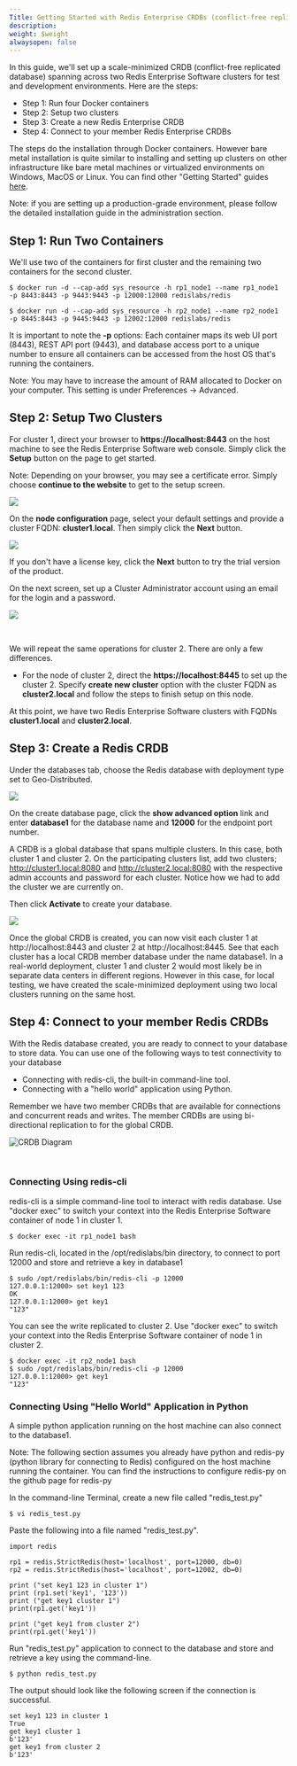 ```yaml
---
Title: Getting Started with Redis Enterprise CRDBs (conflict-free replicated databases)
description: 
weight: $weight
alwaysopen: false
---
```

In this guide, we'll set up a scale-minimized CRDB (conflict-free
replicated database) spanning across two Redis Enterprise Software
clusters for test and development environments. Here are the steps:

-   Step 1: Run four Docker containers
-   Step 2: Setup two clusters
-   Step 3: Create a new Redis Enterprise CRDB
-   Step 4: Connect to your member Redis Enterprise CRDBs

The steps do the installation through Docker containers. However bare
metal installation is quite similar to installing and setting up
clusters on other infrastructure like bare metal machines or virtualized
environments on Windows, MacOS or Linux. You can find other "Getting
Started" guides [here](/redis-enterprise-documentation/quick-setup/).

Note: if you are setting up a production-grade environment, please
follow the detailed installation guide in the administration section.

Step 1: Run Two Containers
--------------------------

We'll use two of the containers for first cluster and the remaining two
containers for the second cluster.

``` {style="border: 2px solid #ddd; background-color: #333; color: #fff; padding: 10px; -webkit-font-smoothing: auto;"}
$ docker run -d --cap-add sys_resource -h rp1_node1 --name rp1_node1 
-p 8443:8443 -p 9443:9443 -p 12000:12000 redislabs/redis

$ docker run -d --cap-add sys_resource -h rp2_node1 --name rp2_node1 
-p 8445:8443 -p 9445:9443 -p 12002:12000 redislabs/redis
```

It is important to note the **-p** options: Each container maps its web
UI port (8443), REST API port (9443), and database access port to a
unique number to ensure all containers can be accessed from the host OS
that's running the containers.

Note: You may have to increase the amount of RAM allocated to Docker on
your computer. This setting is under Preferences -\> Advanced.

Step 2: Setup Two Clusters
--------------------------

For cluster 1, direct your browser to **https://localhost:8443** on the
host machine to see the Redis Enterprise Software web console. Simply
click the **Setup** button on the page to get started.

Note: Depending on your browser, you may see a certificate error. Simply
choose **continue to the website** to get to the setup screen.

![](/images/rs/image4.png?width=1000&height=611)

On the **node configuration** page, select your default settings and
provide a cluster FQDN: **cluster1.local**. Then simply click the
**Next** button.

![](/images/rs/image5.png?width=1000&height=611)

If you don't have a license key, click the **Next** button to try the
trial version of the product.

On the next screen, set up a Cluster Administrator account using an
email for the login and a password.

![](/images/rs/image9.png?width=1000&height=611)

 

We will repeat the same operations for cluster 2. There are only a few
differences.

-   For the node of cluster 2, direct the **https://localhost:8445** to
    set up the cluster 2. Specify **create new cluster** option with the
    cluster FQDN as **cluster2.local** and follow the steps to finish
    setup on this node.

At this point, we have two Redis Enterprise Software clusters with FQDNs
**cluster1.local** and **cluster2.local**.

Step 3: Create a Redis CRDB
---------------------------

Under the databases tab, choose the Redis database with deployment type
set to Geo-Distributed.

![](/images/rs/new_geo-distrbuted.png?width=600&height=608)

On the create database page, click the **show advanced option** link and
enter **database1** for the database name and **12000** for the endpoint
port number.

A CRDB is a global database that spans multiple clusters. In this case,
both cluster 1 and cluster 2. On the participating clusters list, add
two clusters; http://cluster1.local:8080 and http://cluster2.local:8080
with the respective admin accounts and password for each cluster. Notice
how we had to add the cluster we are currently on.

Then click **Activate** to create your database.

![](https://lh6.googleusercontent.com/BpQBxYWXeuTuPCqL0TQKRRJaQlr8jLIMoNnScsD2s0wRzDkTc9kgWwngjQ6PnJff_hF1Ca98aZkJTJzU5Sk5rCJwZmR2egkImQCJyMm9E9WfJDrtlzHUJQFAi05lx395EEOZvi3D)

Once the global CRDB is created, you can now visit each cluster 1 at
http://localhost:8443 and cluster 2 at http://localhost:8445. See that
each cluster has a local CRDB member database under the name database1.
In a real-world deployment, cluster 1 and cluster 2 would most likely be
in separate data centers in different regions. However in this case, for
local testing, we have created the scale-minimized deployment using two
local clusters running on the same host.

Step 4: Connect to your member Redis CRDBs
------------------------------------------

With the Redis database created, you are ready to connect to your
database to store data. You can use one of the following ways to test
connectivity to your database

-   Connecting with redis-cli, the built-in command-line tool.
-   Connecting with a "hello world" application using Python.

Remember we have two member CRDBs that are available for connections and
concurrent reads and writes. The member CRDBs are using bi-directional
replication to for the global CRDB.

![CRDB Diagram](/images/rs/image3.png?width=930&height=543)

 

### Connecting Using redis-cli

redis-cli is a simple command-line tool to interact with redis database.
Use "docker exec" to switch your context into the Redis Enterprise
Software container of node 1 in cluster 1.

``` {style="border: 2px solid #ddd; background-color: #333; color: #fff; padding: 10px; -webkit-font-smoothing: auto;"}
$ docker exec -it rp1_node1 bash
```

Run redis-cli, located in the /opt/redislabs/bin directory, to connect
to port 12000 and store and retrieve a key in database1

``` {style="border: 2px solid #ddd; background-color: #333; color: #fff; padding: 10px; -webkit-font-smoothing: auto;"}
$ sudo /opt/redislabs/bin/redis-cli -p 12000
127.0.0.1:12000> set key1 123
OK
127.0.0.1:12000> get key1
"123"
```

You can see the write replicated to cluster 2. Use "docker exec" to
switch your context into the Redis Enterprise Software container of node
1 in cluster 2.

``` {style="border: 2px solid #ddd; background-color: #333; color: #fff; padding: 10px; -webkit-font-smoothing: auto;"}
$ docker exec -it rp2_node1 bash
$ sudo /opt/redislabs/bin/redis-cli -p 12000
127.0.0.1:12000> get key1
"123"
```

### Connecting Using "Hello World" Application in Python

A simple python application running on the host machine can also connect
to the database1.

Note: The following section assumes you already have python and redis-py
(python library for connecting to Redis) configured on the host machine
running the container. You can find the instructions to configure
redis-py on the github page for redis-py

In the command-line Terminal, create a new file called "redis\_test.py"

``` {style="border: 2px solid #ddd; background-color: #333; color: #fff; padding: 10px; -webkit-font-smoothing: auto;"}
$ vi redis_test.py
```

Paste the following into a file named "redis\_test.py".

``` {style="border: 2px solid #ddd; background-color: #333; color: #fff; padding: 10px; -webkit-font-smoothing: auto;"}
import redis

rp1 = redis.StrictRedis(host='localhost', port=12000, db=0)
rp2 = redis.StrictRedis(host='localhost', port=12002, db=0)

print ("set key1 123 in cluster 1")
print (rp1.set('key1', '123'))
print ("get key1 cluster 1")
print(rp1.get('key1'))

print ("get key1 from cluster 2")
print(rp1.get('key1'))
```

Run "redis\_test.py" application to connect to the database and store
and retrieve a key using the command-line.

``` {style="border: 2px solid #ddd; background-color: #333; color: #fff; padding: 10px; -webkit-font-smoothing: auto;"}
$ python redis_test.py
```

The output should look like the following screen if the connection is
successful.

``` {style="border: 2px solid #ddd; background-color: #333; color: #fff; padding: 10px; -webkit-font-smoothing: auto;"}
set key1 123 in cluster 1
True
get key1 cluster 1
b'123'
get key1 from cluster 2
b'123'
```
